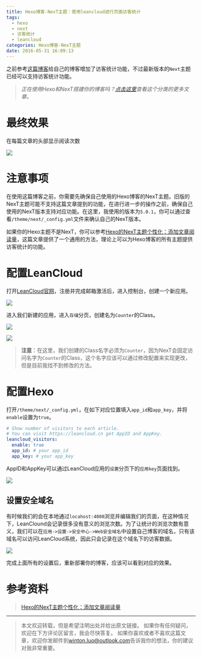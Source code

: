 ```yaml
---
title: Hexo博客-NexT主题：使用leancloud进行页面访客统计
tags:
  - hexo
  - next
  - 访客统计
  - leancloud
categories: Hexo博客-NexT主题
date: 2016-05-31 16:09:13
---
```



之前参考[这篇博客][教程]给自己的博客增加了访客统计功能，不过最新版本的`Next`主题已经可以支持访客统计功能。

<!-- more -->

> *正在使用Hexo和NexT搭建你的博客吗？[点击这里](/categories/Hexo博客-NexT主题/)查看这个分类的更多文章。*

# 最终效果

在每篇文章的头部显示阅读次数

![][最终效果图片]

# 注意事项
在使用这篇博客之前，你需要先确保自己使用的Hexo博客的NexT主题。旧版的NexT主题可能不支持这篇文章提到的功能，在进行进一步的操作之前，确保自己使用的NexT版本支持对应功能。在这里，我使用的版本为`5.0.1`，你可以通过查看`/theme/next/_config.yml`文件来确认自己的NexT版本。

如果你的Hexo主题不是NexT，你可以参考[Hexo的NexT主题个性化：添加文章阅读量][教程]，这篇文章提供了一个通用的方法，理论上可以为Hexo博客的所有主题提供访客统计的功能。

# 配置LeanCloud

打开[LeanCloud官网][leancloud]，注册并完成邮箱激活后，进入控制台，创建一个新应用。

![][创建新应用]

进入我们新建的应用，进入`存储`分页，创建名为`Counter`的Class。

![][创建Class]

![][创建Class-2]

> **注意**：在这里，我们创建的Class名字必须为`Counter`，因为NexT会固定访问名字为`Counter`的Class，这个名字应该可以通过修改配置来实现更改，但是目前我找不到修改的方法。

# 配置Hexo
打开`/theme/next/_config.yml`，在如下对应位置填入`app_id`和`app_key`，并将`enable`设置为`true`。

```yaml
# Show number of visitors to each article.
# You can visit https://leancloud.cn get AppID and AppKey.
leancloud_visitors:
  enable: true
  app_id: # your app_id
  app_key: # your app_key
```

AppID和AppKey可以通过LeanCloud应用的`设置`分页下的`应用key`页面找到。

![][应用key的位置]

## 设置安全域名
有时候我们的会在本地通过`locahost:4000`浏览并编辑我们的页面，在这种情况下，LeanClound会记录很多没有意义的浏览次数。为了让统计的浏览次数有意义，我们可以在`应用->设置->安全中心->Web安全域名`中设置自己博客的域名，只有该域名可以访问LeanCloud系统，因此只会记录在这个域名下的访客数据。

![][设置安全域名]

完成上面所有的设置后，重新部署你的博客，应该可以看到对应的效果。

# 参考资料
> [Hexo的NexT主题个性化：添加文章阅读量][教程]

---
> 本文欢迎转载，但是希望注明出处并给出原文链接。
> 如果你有任何疑问，欢迎在下方评论区留言，我会尽快答复。
> 如果你喜欢或者不喜欢这篇文章，欢迎你发邮件到[winton.luo@outlook.com](mailto:winton.luo@outlook.com)告诉我你的想法，你的建议对我非常重要。

[教程]: http://www.jeyzhang.com/hexo-next-add-post-views.html
[leancloud]: https://leancloud.cn

[最终效果图片]: /uploads/hexo-counter/final.png
[创建新应用]: /uploads/hexo-counter/new-app.png
[创建Class]: /uploads/hexo-counter/new-class.png
[创建Class-2]: /uploads/hexo-counter/new-class-2.png
[应用key的位置]: /uploads/hexo-counter/app-key-position.png
[设置安全域名]: /uploads/hexo-counter/set-host.png
[底部标签]: /uploads/hexo-counter/footer.png
